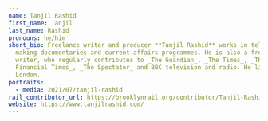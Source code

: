 ```yaml
---
name: Tanjil Rashid
first_name: Tanjil
last_name: Rashid
pronouns: he/him
short_bio: Freelance writer and producer **Tanjil Rashid** works in television,
  making documentaries and current affairs programmes. He is also a freelance
  writer, who regularly contributes to _The Guardian_, _The Times_, _The
  Financial Times_, _The Spectator_ and BBC television and radio. He lives in
  London.
portraits:
  - media: 2021/07/tanjil-rashid
rail_contributor_url: https://brooklynrail.org/contributor/Tanjil-Rashid
website: https://www.tanjilrashid.com/
---
```

